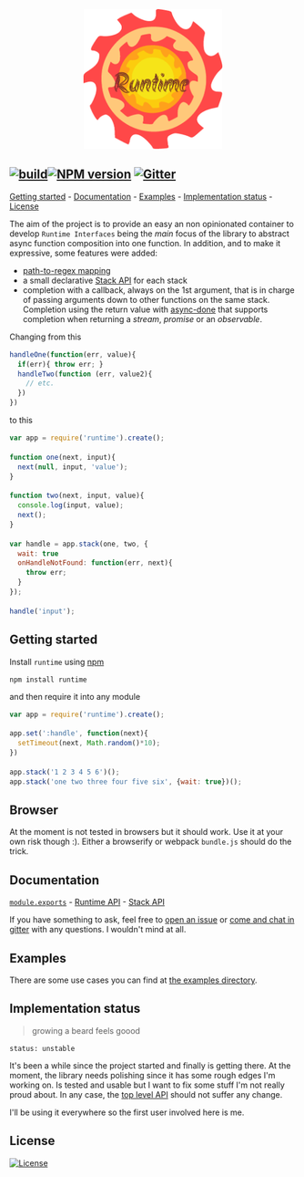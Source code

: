 <p align="center">
  <img src="./docs/artwork/runtime_gear.png" height="245"/>
</p>

## [![build][b-build]][x-travis][![NPM version][b-version]][x-npm] [![Gitter][b-gitter]][x-gitter]

[Getting started](#getting-started) -
[Documentation](./docs) -
[Examples](#examples) -
[Implementation status](#implementation-status) -
[License](#license)

The aim of the project is to provide an easy an non opinionated container to develop `Runtime Interfaces` being the _main_ focus of the library to abstract async function composition into one function. In addition, and to make it expressive, some features were added:

 - [path-to-regex mapping][p-manifold]
 - a small declarative [Stack API][t-stack-api] for each stack
 - completion with a callback, always on the 1st argument, that is in charge of passing arguments down to other functions on the same stack. Completion using the return value with [async-done][p-async-done] that supports completion when returning a _stream_, _promise_ or an _observable_.

Changing from this

```js
handleOne(function(err, value){
  if(err){ throw err; }
  handleTwo(function (err, value2){
    // etc.
  })
})
```

to this

```js
var app = require('runtime').create();

function one(next, input){
  next(null, input, 'value');
}

function two(next, input, value){
  console.log(input, value);
  next();
}

var handle = app.stack(one, two, {
  wait: true
  onHandleNotFound: function(err, next){
    throw err;
  }
});

handle('input');
```

## Getting started

Install `runtime` using [npm][x-npm]

    npm install runtime

and then require it into any module

```js
var app = require('runtime').create();

app.set(':handle', function(next){
  setTimeout(next, Math.random()*10);
})

app.stack('1 2 3 4 5 6')();
app.stack('one two three four five six', {wait: true})();
```

## Browser

At the moment is not tested in browsers but it should work. Use it at your own risk though :). Either a browserify or webpack `bundle.js` should do the trick.

## Documentation

[`module.exports`][t-module] - [Runtime API][t-runtime-api] - [Stack API][t-stack-api]

If you have something to ask, feel free to [open an issue][x-issues-new] or [come and chat in gitter][x-gitter] with any questions. I wouldn't mind at all.

## Examples

There are some use cases you can find at [the examples directory](./examples).

## Implementation status
> growing a beard feels goood

    status: unstable

It's been a while since the project started and finally is getting there. At the moment, the library needs polishing since it has some rough edges I'm working on. Is tested and usable but I want to fix some stuff I'm not really proud about. In any case, the [top level API][t-runtime-api] should not suffer any change.

I'll be using it everywhere so the first user involved here is me.

## License
[![License][b-license]][x-license]

<!--
  b-: is for badges
  p-: is for package
  t-: is for doc's toc
  x-: is for just a link
-->


[x-npm]: https://npmjs.org
[p-domain]: http://github.com/package/domain
[p-manifold]: http://npmjs.org/package/manifold
[p-next-tick]: http://npmjs.org/package/next-tick
[p-async-done]: http://npmjs.org/package/async-done

[t-docs]: ./docs
[t-module]: ./docs/module.md
[t-stack-api]: ./docs/stack-api.md
[t-runtime-api]: ./docs/runtime-api.md

[x-gitter]: https://gitter.im/stringparser/runtime
[x-travis]: https://travis-ci.org/stringparser/runtime/builds
[x-license]: http://opensource.org/licenses/MIT
[x-issues-new]: https://github.com/stringparser/runtime/issues/new

[b-build]: http://img.shields.io/travis/stringparser/runtime/master.svg?style=flat-square
[b-gitter]: https://badges.gitter.im/Join%20Chat.svg
[b-version]: http://img.shields.io/npm/v/runtime.svg?style=flat-square
[b-license]: http://img.shields.io/npm/l/gulp-runtime.svg?style=flat-square
